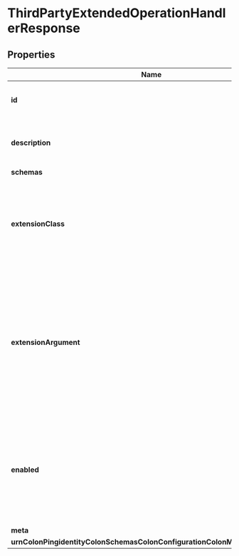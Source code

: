 

# ThirdPartyExtendedOperationHandlerResponse


## Properties

| Name | Type | Description | Notes |
|------------ | ------------- | ------------- | -------------|
|**id** | **String** | Name of the Extended Operation Handler |  |
|**description** | **String** | A description for this Extended Operation Handler |  [optional] |
|**schemas** | **List&lt;EnumthirdPartyExtendedOperationHandlerSchemaUrn&gt;** |  |  |
|**extensionClass** | **String** | The fully-qualified name of the Java class providing the logic for the Third Party Extended Operation Handler. |  |
|**extensionArgument** | **List&lt;String&gt;** | The set of arguments used to customize the behavior for the Third Party Extended Operation Handler. Each configuration property should be given in the form &#39;name&#x3D;value&#39;. |  [optional] |
|**enabled** | **Boolean** | Indicates whether the Extended Operation Handler is enabled (that is, whether the types of extended operations are allowed in the server). |  |
|**meta** | [**MetaMeta**](MetaMeta.md) |  |  [optional] |
|**urnColonPingidentityColonSchemasColonConfigurationColonMessagesColon20** | [**MetaUrnPingidentitySchemasConfigurationMessages20**](MetaUrnPingidentitySchemasConfigurationMessages20.md) |  |  [optional] |



